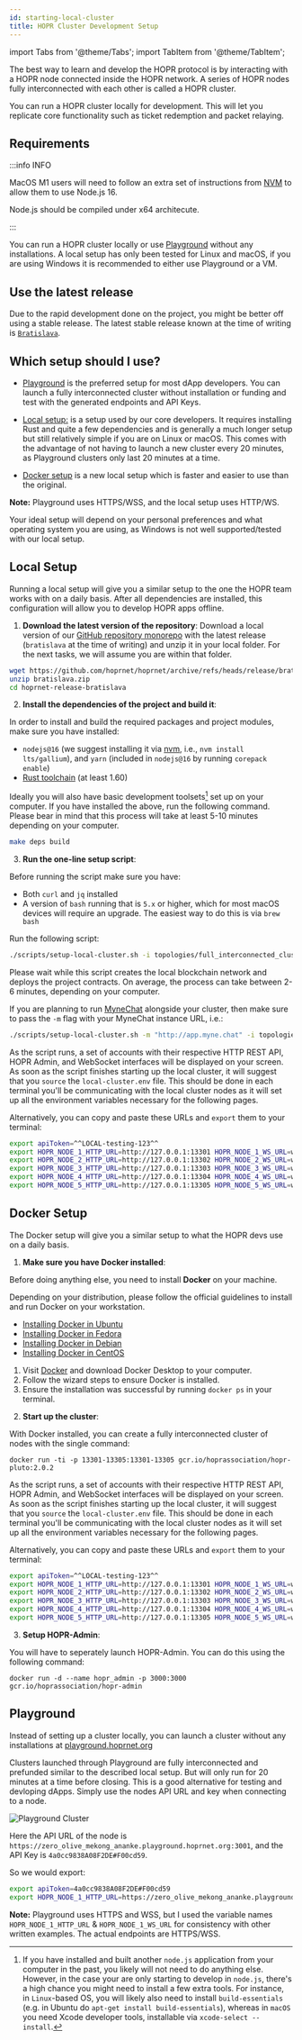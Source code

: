 ```yaml
---
id: starting-local-cluster
title: HOPR Cluster Development Setup
---
```


import Tabs from '@theme/Tabs';
import TabItem from '@theme/TabItem';

The best way to learn and develop the HOPR protocol is by interacting with a HOPR node connected inside the HOPR network.
A series of HOPR nodes fully interconnected with each other is called a HOPR cluster.

You can run a HOPR cluster locally for development. This will let you replicate core functionality such as ticket redemption and packet relaying.

## Requirements

:::info INFO

MacOS M1 users will need to follow an extra set of instructions from [NVM](https://github.com/nvm-sh/nvm#macos-troubleshooting) to allow them to use Node.js 16.

Node.js should be compiled under x64 architecute.

:::

You can run a HOPR cluster locally or use [Playground](https://playground.hoprnet.org/) without any installations. A local setup has only been tested for Linux and macOS, if you are using Windows it is recommended to either use Playground or a VM.

## Use the latest release

Due to the rapid development done on the project, you might be better off using a stable
release. The latest stable release known at the time of writing is [`Bratislava`](https://github.com/hoprnet/hoprnet/archive/refs/heads/release/bratislava.zip).

## Which setup should I use?

- [Playground](./starting-local-cluster.md#playground) is the preferred setup for most dApp developers. You can launch a fully interconnected cluster without installation or funding and test with the generated endpoints and API Keys.

- [Local setup:](./starting-local-cluster.md#local-setup) is a setup used by our core developers. It requires installing Rust and quite a few dependencies and is generally a much longer setup but still relatively simple if you are on Linux or macOS. This comes with the advantage of not having to launch a new cluster every 20 minutes, as Playground clusters only last 20 minutes at a time.

- [Docker setup](./starting-local-cluster.md#docker-setup) is a new local setup which is faster and easier to use than the original. 

**Note:** Playground uses HTTPS/WSS, and the local setup uses HTTP/WS.

Your ideal setup will depend on your personal preferences and what operating system you are using, as Windows is not well supported/tested with our local setup.

## Local Setup

Running a local setup will give you a similar setup to the one the HOPR team works with on a daily basis. After all dependencies are installed,
this configuration will allow you to develop HOPR apps offline.

1. **Download the latest version of the repository**: Download a local version of our [GitHub repository monorepo](https://github.com/hoprnet/hoprnet/tree/release/bratislava)
   with the latest release (`bratislava` at the time of writing) and unzip it in your local folder. For the next tasks, we will assume you are within that folder.

```bash
wget https://github.com/hoprnet/hoprnet/archive/refs/heads/release/bratislava.zip
unzip bratislava.zip
cd hoprnet-release-bratislava
```

2. **Install the dependencies of the project and build it**:

In order to install and build the required packages and project modules, make sure you have installed:

- `nodejs@16` (we suggest installing it via [nvm](https://github.com/nvm-sh/nvm), i.e., `nvm install lts/gallium`), and `yarn` (included in `nodejs@16` by running `corepack enable`)
- [Rust toolchain](https://www.rust-lang.org/tools/install) (at least 1.60)

Ideally you will also have basic development toolsets[^1] set up on your computer. If you have installed the above, run the following command. Please bear in mind that this process will take at least 5-10 minutes depending on your computer.

```bash
make deps build
```

3. **Run the one-line setup script**:

Before running the script make sure you have:

- Both `curl` and `jq` installed
- A version of `bash` running that is `5.x` or higher, which for most macOS devices will require an upgrade. The easiest way to do this is via `brew bash`

Run the following script:

```bash
./scripts/setup-local-cluster.sh -i topologies/full_interconnected_cluster.sh
```

Please wait while this script creates
the local blockchain network and deploys the project contracts. On average, the process can take between 2-6 minutes, depending on your computer.

If you are planning to run [MyneChat](http://app.myne.chat/)
alongside your cluster, then make sure to pass the `-m` flag with your MyneChat instance URL, i.e.:

```bash
./scripts/setup-local-cluster.sh -m "http://app.myne.chat" -i topologies/full_interconnected_cluster.sh
```

As the script runs, a set of accounts with their respective HTTP REST API, HOPR Admin, and WebSocket interfaces will be displayed
on your screen. As soon as the script finishes starting up the local cluster, it will suggest that you `source` the `local-cluster.env` file.
This should be done in each terminal you'll be communicating with the local cluster nodes as it will set up all the environment variables
necessary for the following pages.

Alternatively, you can copy and paste these URLs and `export` them to your terminal:

```bash
export apiToken=^^LOCAL-testing-123^^
export HOPR_NODE_1_HTTP_URL=http://127.0.0.1:13301 HOPR_NODE_1_WS_URL=ws://127.0.0.1:13301/api/v2/messages/websocket
export HOPR_NODE_2_HTTP_URL=http://127.0.0.1:13302 HOPR_NODE_2_WS_URL=ws://127.0.0.1:13302/api/v2/messages/websocket
export HOPR_NODE_3_HTTP_URL=http://127.0.0.1:13303 HOPR_NODE_3_WS_URL=ws://127.0.0.1:13303/api/v2/messages/websocket
export HOPR_NODE_4_HTTP_URL=http://127.0.0.1:13304 HOPR_NODE_4_WS_URL=ws://127.0.0.1:13304/api/v2/messages/websocket
export HOPR_NODE_5_HTTP_URL=http://127.0.0.1:13305 HOPR_NODE_5_WS_URL=ws://127.0.0.1:13305/api/v2/messages/websocket
```

## Docker Setup 

The Docker setup will give you a similar setup to what the HOPR devs use on a daily basis. 

1. **Make sure you have Docker installed**:

Before doing anything else, you need to install **Docker** on your machine.

<Tabs>
<TabItem value="Linux" label="Linux">

Depending on your distribution, please follow the official guidelines to install and run Docker on your workstation.

- [Installing Docker in Ubuntu](https://docs.docker.com/engine/install/ubuntu/)
- [Installing Docker in Fedora](https://docs.docker.com/engine/install/fedora/)
- [Installing Docker in Debian](https://docs.docker.com/engine/install/debian/)
- [Installing Docker in CentOS](https://docs.docker.com/engine/install/centos/)

</TabItem>
<TabItem value="mac" label="macOS">

1. Visit [Docker](https://www.docker.com/get-started) and download Docker Desktop to your computer.
2. Follow the wizard steps to ensure Docker is installed.
3. Ensure the installation was successful by running `docker ps` in your terminal.

</TabItem>
</Tabs>

2. **Start up the cluster**:

With Docker installed, you can create a fully interconnected cluster of nodes with the single command:

```
docker run -ti -p 13301-13305:13301-13305 gcr.io/hoprassociation/hopr-pluto:2.0.2
```

As the script runs, a set of accounts with their respective HTTP REST API, HOPR Admin, and WebSocket interfaces will be displayed
on your screen. As soon as the script finishes starting up the local cluster, it will suggest that you `source` the `local-cluster.env` file.
This should be done in each terminal you'll be communicating with the local cluster nodes as it will set up all the environment variables
necessary for the following pages.

Alternatively, you can copy and paste these URLs and `export` them to your terminal:

```bash
export apiToken=^^LOCAL-testing-123^^
export HOPR_NODE_1_HTTP_URL=http://127.0.0.1:13301 HOPR_NODE_1_WS_URL=ws://127.0.0.1:13301/api/v2/messages/websocket
export HOPR_NODE_2_HTTP_URL=http://127.0.0.1:13302 HOPR_NODE_2_WS_URL=ws://127.0.0.1:13302/api/v2/messages/websocket
export HOPR_NODE_3_HTTP_URL=http://127.0.0.1:13303 HOPR_NODE_3_WS_URL=ws://127.0.0.1:13303/api/v2/messages/websocket
export HOPR_NODE_4_HTTP_URL=http://127.0.0.1:13304 HOPR_NODE_4_WS_URL=ws://127.0.0.1:13304/api/v2/messages/websocket
export HOPR_NODE_5_HTTP_URL=http://127.0.0.1:13305 HOPR_NODE_5_WS_URL=ws://127.0.0.1:13305/api/v2/messages/websocket
```

3. **Setup HOPR-Admin**:

You will have to seperately launch HOPR-Admin. You can do this using the following command:

```
docker run -d --name hopr_admin -p 3000:3000 gcr.io/hoprassociation/hopr-admin
```

## Playground

Instead of setting up a cluster locally, you can launch a cluster without any installations at [playground.hoprnet.org](https://playground.hoprnet.org/)

Clusters launched through Playground are fully interconnected and prefunded similar to the described local setup.
But will only run for 20 minutes at a time before closing. This is a good alternative for testing and devloping dApps. Simply use the nodes API URL and key when connecting to a node.

![Playground Cluster](/img/developer/playground-testing-node.png)

Here the API URL of the node is `https://zero_olive_mekong_ananke.playground.hoprnet.org:3001`, and the API Key is `4a0cc9838A08F2DE#F00cd59`.

So we would export:

```bash
export apiToken=4a0cc9838A08F2DE#F00cd59
export HOPR_NODE_1_HTTP_URL=https://zero_olive_mekong_ananke.playground.hoprnet.org:3001 HOPR_NODE_1_WS_URL=wss://zero_olive_mekong_ananke.playground.hoprnet.org:3001/api/v2/messages/websocket
```

**Note:** Playground uses HTTPS and WSS, but I used the variable names `HOPR_NODE_1_HTTP_URL` & `HOPR_NODE_1_WS_URL` for consistency with other written examples. The actual endpoints are HTTPS/WSS.

[^1]: If you have installed and built another `node.js` application from your computer in the past, you likely will not need to do anything else. However, in the case your are only starting to develop in `node.js`, there's a high chance you might need to install a few extra tools. For instance, in `Linux`-based OS, you will likely also need to install `build-essentials` (e.g. in Ubuntu do `apt-get install build-essentials`), whereas in `macOS` you need Xcode developer tools, installable via `xcode-select --install`.
